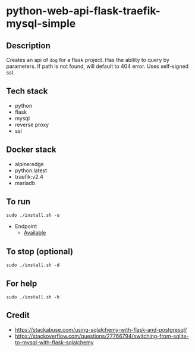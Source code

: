 # python-web-api-flask-traefik-mysql-simple

## Description
Creates an api of `dog` for a flask project.
Has the ability to query by parameters.
If path is not found, will default to 404 error.
Uses self-signed ssl.

## Tech stack
- python
- flask
- mysql
- reverse proxy
- ssl

## Docker stack
- alpine:edge
- python:latest
- traefik:v2.4
- mariadb

## To run
`sudo ./install.sh -u`
- Endpoint
  - [Available](https://myapi.docker.localhost/dog)

## To stop (optional)
`sudo ./install.sh -d`

## For help
`sudo ./install.sh -h`

## Credit
- https://stackabuse.com/using-sqlalchemy-with-flask-and-postgresql/
- https://stackoverflow.com/questions/27766794/switching-from-sqlite-to-mysql-with-flask-sqlalchemy
